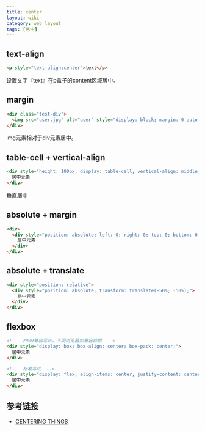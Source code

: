 ```yaml
---
title: center
layout: wiki
category: web layout
tags: [居中]
---
```



## text-align

~~~HTML
<p style="text-align:center">text</p>
~~~

设置文字『text』在p盒子的content区域居中。


## margin

~~~HTML
<div class="test-div">
  <img src="user.jpg" alt="user" style="display: block; margin: 0 auto;">
</div>
~~~

img元素相对于div元素居中。


## table-cell + vertical-align

~~~HTML
<div style="height: 100px; display: table-cell; vertical-align: middle;">
  居中元素
</div>
~~~

垂直居中

## absolute + margin

~~~HTML
<div>
  <div style="position: absolute; left: 0; right: 0; top: 0; bottom: 0; margin: auto;">
	居中元素
  </div>
</div>
~~~


## absolute + translate

~~~HTML
<div style="position: relative">
  <div style="position: absolute; transform: translate(-50%; -50%);">
	居中元素
  </div>
</div>
~~~


## flexbox

~~~HTML
<!--  2009兼容写法，不同浏览器加兼容前缀  -->
<div style="display: box; box-align: center; box-pack: center;">
  居中元素
</div>

<!--  标准写法  -->
<div style="display: flex; align-items: center; justify-content: center;">
  居中元素
</div>
~~~



## 参考链接

* [CENTERING THINGS](https://www.w3.org/Style/Examples/007/center.en.html)
